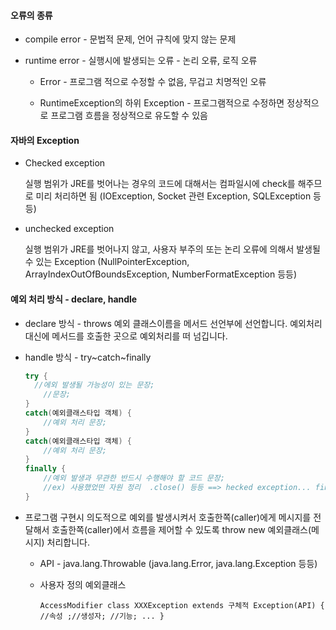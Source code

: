 #### 오류의 종류

- compile error - 문법적 문제, 언어 규칙에 맞지 않는 문제

- runtime error - 실행시에 발생되는 오류 - 논리 오류, 로직 오류

  - Error - 프로그램 적으로 수정할 수 없음, 무겁고 치명적인 오류

  - RuntimeException의 하위 Exception - 프로그램적으로 수정하면 정상적으로 프로그램 흐름을 정상적으로 유도할 수 있음

    

#### 자바의 Exception

- Checked exception 

  실행 범위가 JRE를 벗어나는 경우의 코드에 대해서는 컴파일시에 check를 해주므로 미리 처리하면 됨 (IOException, Socket 관련 Exception, SQLException 등등)

- unchecked exception

  실행 범위가 JRE를 벗어나지 않고, 사용자 부주의 또는 논리 오류에 의해서 발생될 수 있는 Exception (NullPointerException, ArrayIndexOutOfBoundsException, NumberFormatException 등등)



#### 예외 처리 방식 - declare, handle

- declare 방식 - throws 예외 클래스이름을 메서드 선언부에 선언합니다. 예외처리 대신에 메서드를 호출한 곳으로 예외처리를 떠 넘깁니다.

- handle 방식 - try~catch~finally

  ```java
  try {
  	//에외 발생될 가능성이 있는 문장;
      //문장;
  }
  catch(예외클래스타입 객체) {
      //예외 처리 문장;
  }
  catch(예외클래스타입 객체) {
      //예외 처리 문장;
  }
  finally {
      //예외 발생과 무관한 반드시 수행해야 할 코드 문장;
      //ex) 사용했었떤 자원 정리  .close() 등등 ==> hecked exception... finally block 안에도 try~catch가 올 수 있다.
  }
  ```

- 프로그램 구현시 의도적으로 예외를 발생시켜서 호출한쪽(caller)에게 메시지를 전달해서 호출한쪽(caller)에서 흐름을 제어할 수 있도록 throw new 예외클래스(메시지) 처리합니다.

  - API - java.lang.Throwable (java.lang.Error, java.lang.Exception 등등)

  - 사용자 정의 예외클래스

    ```AccessModifier class XXXException extends 구체적 Exception(API) { //속성 ;//생성자; //기능; ... } ```

     

